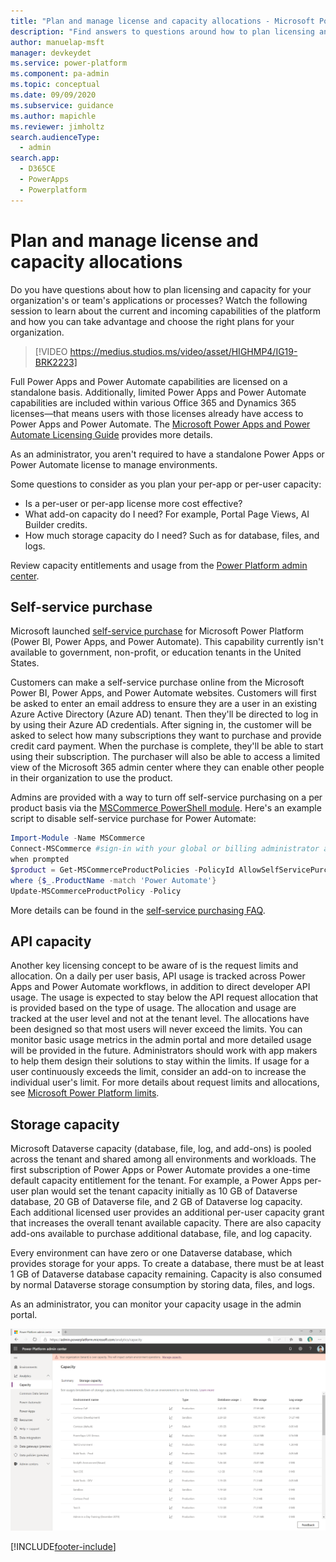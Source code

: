 ```yaml
---
title: "Plan and manage license and capacity allocations - Microsoft Power Platform (contains video) | MicrosoftDocs"
description: "Find answers to questions around how to plan licensing and capacity for your organization's or team's applications or processes."
author: manuelap-msft
manager: devkeydet
ms.service: power-platform
ms.component: pa-admin
ms.topic: conceptual
ms.date: 09/09/2020
ms.subservice: guidance
ms.author: mapichle
ms.reviewer: jimholtz
search.audienceType: 
  - admin
search.app: 
  - D365CE
  - PowerApps
  - Powerplatform
---
```


# Plan and manage license and capacity allocations

Do you have questions about how to plan licensing and capacity for your organization's or team's applications or processes? Watch the following session to learn about the current and incoming capabilities of the platform and how you can take advantage and choose the right plans for your organization.
>
> [!VIDEO https://medius.studios.ms/video/asset/HIGHMP4/IG19-BRK2223]
>
Full Power Apps and Power Automate capabilities are licensed on a standalone basis. Additionally, limited Power Apps and Power Automate capabilities are included within various Office 365 and Dynamics 365 licenses—that means users with those licenses already have access to Power Apps and Power Automate. The [Microsoft Power Apps and Power Automate Licensing Guide](https://go.microsoft.com/fwlink/?LinkId=2085130) provides more details.

As an administrator, you aren't required to have a standalone Power Apps or Power Automate license to manage environments.

Some questions to consider as you plan your per-app or per-user capacity:

- Is a per-user or per-app license more cost effective?
- What add-on capacity do I need? For example, Portal Page Views, AI Builder credits.
- How much storage capacity do I need? Such as for database, files, and logs.

Review capacity entitlements and usage from the [Power Platform admin center](https://aka.ms/ppac).

## Self-service purchase

Microsoft launched [self-service purchase](/microsoft-365/commerce/subscriptions/self-service-purchase-faq) for Microsoft Power Platform (Power BI, Power Apps, and Power Automate). This capability currently isn't available to government, non-profit, or education tenants in the United States.

Customers can make a self-service purchase online from the Microsoft Power BI, Power Apps, and Power Automate websites. Customers will first be asked to enter an email address to ensure they are a user in an existing Azure Active Directory (Azure AD) tenant. Then they'll be directed to log in by using their Azure AD credentials. After signing in, the customer will be asked to select how many subscriptions they want to purchase and provide credit card payment. When the purchase is complete, they'll be able to start using their subscription. The purchaser will also be able to access a limited view of the Microsoft 365 admin center where they can enable other people in their organization to use the product.

Admins are provided with a way to turn off self-service purchasing on a per product basis via the [MSCommerce PowerShell module](/microsoft-365/commerce/subscriptions/allowselfservicepurchase-powershell). Here's an example script to disable self-service purchase for Power Automate:

```powershell
Import-Module -Name MSCommerce
Connect-MSCommerce #sign-in with your global or billing administrator account
when prompted
$product = Get-MSCommerceProductPolicies -PolicyId AllowSelfServicePurchase |
where {$_.ProductName -match 'Power Automate'}
Update-MSCommerceProductPolicy -Policy
```

More details can be found in the [self-service purchasing FAQ](/microsoft-365/commerce/subscriptions/self-service-purchase-faq).

## API capacity

Another key licensing concept to be aware of is the request limits and allocation. On a daily per user basis, API usage is tracked across Power Apps and Power Automate workflows, in addition to direct developer API usage. The usage is expected to stay below the API request allocation that is provided based on the type of usage. The allocation and usage are tracked at the user level and not at the tenant level. The allocations have been designed so that most users will never exceed the limits. You can monitor basic usage metrics in the admin portal and more detailed usage will be provided in the future. Administrators should work with app makers to help them design their solutions to stay within the limits. If usage for a user continuously exceeds the limit, consider an add-on to increase the individual user's limit. For more details about request limits and allocations, see [Microsoft Power Platform limits](../../admin/api-request-limits-allocations.md).

## Storage capacity

Microsoft Dataverse capacity (database, file, log, and add-ons) is pooled across the tenant and shared among all environments and workloads. The first subscription of Power Apps or Power Automate provides a one-time default capacity entitlement for the tenant. For example, a Power Apps per-user plan would set the tenant capacity initially as 10 GB of Dataverse database, 20 GB of Dataverse file, and 2 GB of Dataverse log capacity. Each additional licensed user provides an additional per-user capacity grant that increases the overall tenant available capacity. There are also capacity add-ons available to purchase additional database, file, and log capacity.

Every environment can have zero or one Dataverse database, which provides storage for your apps. To create a database, there must be at least 1 GB of Dataverse database capacity remaining. Capacity is also consumed by normal Dataverse storage consumption by storing data, files, and logs.

As an administrator, you can monitor your capacity usage in the admin portal.

![Microsoft Power Platform storage capacity.](media/resource-usage2.png "Microsoft Power Platform storage capacity")


[!INCLUDE[footer-include](../../includes/footer-banner.md)]
